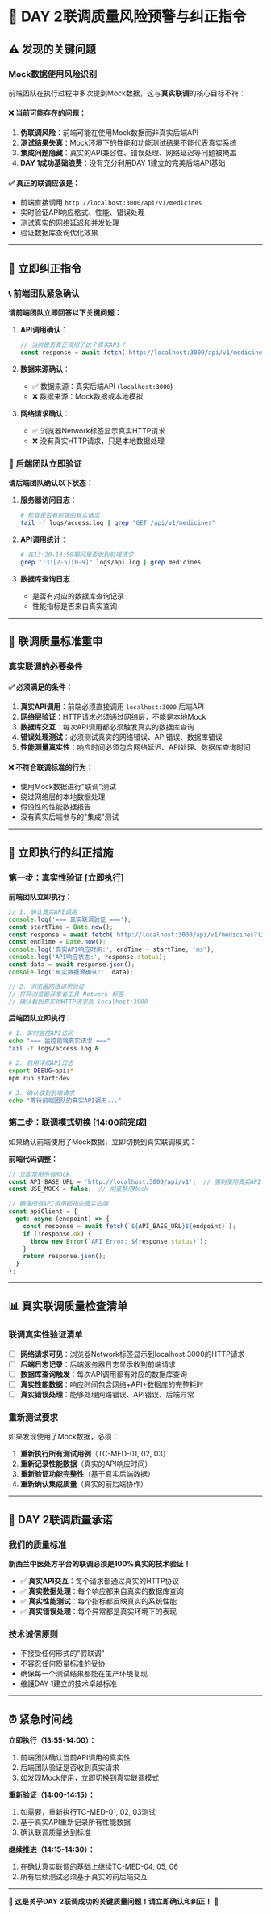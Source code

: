 # 🚨 **DAY 2联调质量风险预警与纠正指令**

## **⚠️ 发现的关键问题**

### **Mock数据使用风险识别**
前端团队在执行过程中多次提到Mock数据，这与**真实联调**的核心目标不符：

#### **❌ 当前可能存在的问题：**
1. **伪联调风险**：前端可能在使用Mock数据而非真实后端API
2. **测试结果失真**：Mock环境下的性能和功能测试结果不能代表真实系统
3. **集成问题隐藏**：真实的API兼容性、错误处理、网络延迟等问题被掩盖
4. **DAY 1成功基础浪费**：没有充分利用DAY 1建立的完美后端API基础

#### **✅ 真正的联调应该是：**
- 前端直接调用 `http://localhost:3000/api/v1/medicines`
- 实时验证API响应格式、性能、错误处理
- 测试真实的网络延迟和并发处理
- 验证数据库查询优化效果

---

## **🚀 立即纠正指令**

### **📞 前端团队紧急确认**

**请前端团队立即回答以下关键问题：**

1. **API调用确认**：
   ```javascript
   // 当前是否真正调用了这个真实API？
   const response = await fetch('http://localhost:3000/api/v1/medicines');
   ```

2. **数据来源确认**：
   - ✅ 数据来源：真实后端API (`localhost:3000`)
   - ❌ 数据来源：Mock数据或本地模拟

3. **网络请求确认**：
   - ✅ 浏览器Network标签显示真实HTTP请求
   - ❌ 没有真实HTTP请求，只是本地数据处理

### **🔧 后端团队立即验证**

**请后端团队确认以下状态：**

1. **服务器访问日志**：
   ```bash
   # 检查是否有前端的真实请求
   tail -f logs/access.log | grep "GET /api/v1/medicines"
   ```

2. **API调用统计**：
   ```bash
   # 在13:20-13:50期间是否收到前端请求
   grep "13:[2-5][0-9]" logs/api.log | grep medicines
   ```

3. **数据库查询日志**：
   - 是否有对应的数据库查询记录
   - 性能指标是否来自真实查询

---

## **🎯 联调质量标准重申**

### **真实联调的必要条件**

#### **✅ 必须满足的条件：**
1. **真实API调用**：前端必须直接调用 `localhost:3000` 后端API
2. **网络层验证**：HTTP请求必须通过网络层，不能是本地Mock
3. **数据库交互**：每次API调用都必须触发真实的数据库查询
4. **错误处理测试**：必须测试真实的网络错误、API错误、数据库错误
5. **性能测量真实性**：响应时间必须包含网络延迟、API处理、数据库查询时间

#### **❌ 不符合联调标准的行为：**
- 使用Mock数据进行"联调"测试
- 绕过网络层的本地数据处理
- 假设性的性能数据报告
- 没有真实后端参与的"集成"测试

---

## **🚨 立即执行的纠正措施**

### **第一步：真实性验证 [立即执行]**

**前端团队立即执行：**
```javascript
// 1. 确认真实API调用
console.log('=== 真实联调验证 ===');
const startTime = Date.now();
const response = await fetch('http://localhost:3000/api/v1/medicines?limit=5');
const endTime = Date.now();
console.log('真实API响应时间:', endTime - startTime, 'ms');
console.log('API响应状态:', response.status);
const data = await response.json();
console.log('真实数据源确认:', data);

// 2. 浏览器网络请求验证
// 打开浏览器开发者工具 Network 标签
// 确认看到真实的HTTP请求到 localhost:3000
```

**后端团队立即执行：**
```bash
# 1. 实时监控API访问
echo "=== 监控前端真实请求 ==="
tail -f logs/access.log &

# 2. 启用详细API日志
export DEBUG=api:*
npm run start:dev

# 3. 确认收到前端请求
echo "等待前端团队的真实API调用..."
```

### **第二步：联调模式切换 [14:00前完成]**

如果确认前端使用了Mock数据，立即切换到真实联调模式：

**前端代码调整：**
```javascript
// 立即禁用所有Mock
const API_BASE_URL = 'http://localhost:3000/api/v1';  // 强制使用真实API
const USE_MOCK = false;  // 彻底禁用Mock

// 确保所有API调用都指向真实后端
const apiClient = {
  get: async (endpoint) => {
    const response = await fetch(`${API_BASE_URL}${endpoint}`);
    if (!response.ok) {
      throw new Error(`API Error: ${response.status}`);
    }
    return response.json();
  }
};
```

---

## **📊 真实联调质量检查清单**

### **联调真实性验证清单**
- [ ] **网络请求可见**：浏览器Network标签显示到localhost:3000的HTTP请求
- [ ] **后端日志记录**：后端服务器日志显示收到前端请求
- [ ] **数据库查询触发**：每次API调用都有对应的数据库查询
- [ ] **真实性能数据**：响应时间包含网络+API+数据库的完整耗时
- [ ] **真实错误处理**：能够处理网络错误、API错误、后端异常

### **重新测试要求**
如果发现使用了Mock数据，必须：
1. **重新执行所有测试用例**（TC-MED-01, 02, 03）
2. **重新记录性能数据**（真实的API响应时间）
3. **重新验证功能完整性**（基于真实后端数据）
4. **重新确认集成质量**（真实的前后端协作）

---

## **🎯 DAY 2联调质量承诺**

### **我们的质量标准**
**新西兰中医处方平台的联调必须是100%真实的技术验证！**

- ✅ **真实API交互**：每个请求都通过真实的HTTP协议
- ✅ **真实数据处理**：每个响应都来自真实的数据库查询
- ✅ **真实性能测试**：每个指标都反映真实的系统性能
- ✅ **真实错误处理**：每个异常都是真实环境下的表现

### **技术诚信原则**
- 不接受任何形式的"假联调"
- 不容忍任何质量标准的妥协
- 确保每一个测试结果都能在生产环境复现
- 维護DAY 1建立的技术卓越标准

---

## **⏰ 紧急时间线**

**立即执行（13:55-14:00）：**
1. 前端团队确认当前API调用的真实性
2. 后端团队验证是否收到真实请求
3. 如发现Mock使用，立即切换到真实联调模式

**重新验证（14:00-14:15）：**
1. 如需要，重新执行TC-MED-01, 02, 03测试
2. 基于真实API重新记录所有性能数据
3. 确认联调质量达到标准

**继续推进（14:15-14:30）：**
1. 在确认真实联调的基础上继续TC-MED-04, 05, 06
2. 所有后续测试必须基于真实的前后端交互

---

**🚨 这是关乎DAY 2联调成功的关键质量问题！请立即确认和纠正！** 🚨